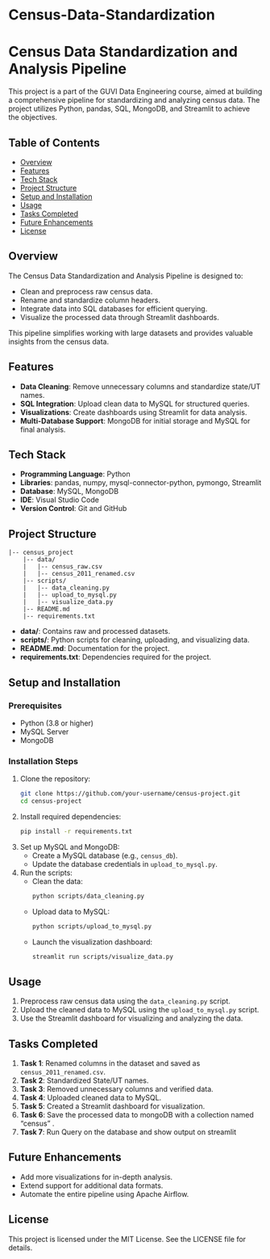 # Census-Data-Standardization
# Census Data Standardization and Analysis Pipeline

This project is a part of the GUVI Data Engineering course, aimed at building a comprehensive pipeline for standardizing and analyzing census data. The project utilizes Python, pandas, SQL, MongoDB, and Streamlit to achieve the objectives.

## Table of Contents
- [Overview](#overview)
- [Features](#features)
- [Tech Stack](#tech-stack)
- [Project Structure](#project-structure)
- [Setup and Installation](#setup-and-installation)
- [Usage](#usage)
- [Tasks Completed](#tasks-completed)
- [Future Enhancements](#future-enhancements)
- [License](#license)

## Overview
The Census Data Standardization and Analysis Pipeline is designed to:
- Clean and preprocess raw census data.
- Rename and standardize column headers.
- Integrate data into SQL databases for efficient querying.
- Visualize the processed data through Streamlit dashboards.

This pipeline simplifies working with large datasets and provides valuable insights from the census data.

## Features
- **Data Cleaning**: Remove unnecessary columns and standardize state/UT names.
- **SQL Integration**: Upload clean data to MySQL for structured queries.
- **Visualizations**: Create dashboards using Streamlit for data analysis.
- **Multi-Database Support**: MongoDB for initial storage and MySQL for final analysis.

## Tech Stack
- **Programming Language**: Python
- **Libraries**: pandas, numpy, mysql-connector-python, pymongo, Streamlit
- **Database**: MySQL, MongoDB
- **IDE**: Visual Studio Code
- **Version Control**: Git and GitHub

## Project Structure
```
|-- census_project
    |-- data/
    |   |-- census_raw.csv
    |   |-- census_2011_renamed.csv
    |-- scripts/
    |   |-- data_cleaning.py
    |   |-- upload_to_mysql.py
    |   |-- visualize_data.py
    |-- README.md
    |-- requirements.txt
```
- **data/**: Contains raw and processed datasets.
- **scripts/**: Python scripts for cleaning, uploading, and visualizing data.
- **README.md**: Documentation for the project.
- **requirements.txt**: Dependencies required for the project.

## Setup and Installation
### Prerequisites
- Python (3.8 or higher)
- MySQL Server
- MongoDB

### Installation Steps
1. Clone the repository:
   ```bash
   git clone https://github.com/your-username/census-project.git
   cd census-project
   ```
2. Install required dependencies:
   ```bash
   pip install -r requirements.txt
   ```
3. Set up MySQL and MongoDB:
   - Create a MySQL database (e.g., `census_db`).
   - Update the database credentials in `upload_to_mysql.py`.
4. Run the scripts:
   - Clean the data:
     ```bash
     python scripts/data_cleaning.py
     ```
   - Upload data to MySQL:
     ```bash
     python scripts/upload_to_mysql.py
     ```
   - Launch the visualization dashboard:
     ```bash
     streamlit run scripts/visualize_data.py
     ```

## Usage
1. Preprocess raw census data using the `data_cleaning.py` script.
2. Upload the cleaned data to MySQL using the `upload_to_mysql.py` script.
3. Use the Streamlit dashboard for visualizing and analyzing the data.

## Tasks Completed
1. **Task 1**: Renamed columns in the dataset and saved as `census_2011_renamed.csv`.
2. **Task 2**: Standardized State/UT names.
3. **Task 3**: Removed unnecessary columns and verified data.
4. **Task 4**: Uploaded cleaned data to MySQL.
5. **Task 5**: Created a Streamlit dashboard for visualization.
6. **Task 6**: Save the processed data to mongoDB with a collection named “census” .
7. **Task 7**: Run Query on the database and show output on streamlit


## Future Enhancements
- Add more visualizations for in-depth analysis.
- Extend support for additional data formats.
- Automate the entire pipeline using Apache Airflow.

## License
This project is licensed under the MIT License. See the LICENSE file for details.
